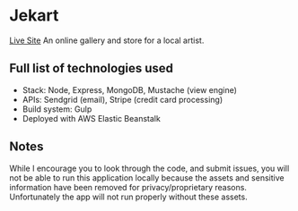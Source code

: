 # Jekart
[Live Site](josephedgertonkrause.com)
An online gallery and store for a local artist.


## Full list of technologies used
* Stack: Node, Express, MongoDB, Mustache (view engine)
* APIs: Sendgrid (email), Stripe (credit card processing)
* Build system: Gulp
* Deployed with AWS Elastic Beanstalk

## Notes
While I encourage you to look through the code, and submit issues, you will
not be able to run this application locally because the assets and sensitive
information have been removed for privacy/proprietary reasons. Unfortunately
the app will not run properly without these assets.
